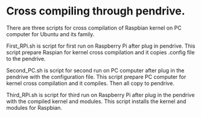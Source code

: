 Cross compiling through pendrive.
==================================

There are three scripts for cross compilation of Raspbian kernel on PC computer for Ubuntu and its family.

First_RPi.sh is script for first run on Raspberry Pi after plug in pendrive. This script prepare Raspian for kernel
cross compilation and it copies .config file to the pendrive.   

Second_PC.sh is script for second run on PC computer after plug in the pendrive with the configuration file. This
script prepare PC computer for kernel cross compilation and it compiles. Then all copy to pendrive.

Third_RPi.sh is script for third run on Raspberry Pi after plug in the pendrive with the compiled kernel and modules.
This script installs the kernel and modules for Raspbian.